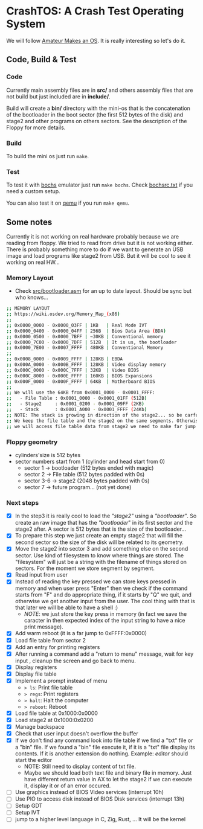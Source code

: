 # CrashTOS: A Crash Test Operating System

We will follow [Amateur Makes an OS](https://www.youtube.com/playlist?list=PLT7NbkyNWaqajsw8Xh7SP9KJwjfpP8TNX). It is really interesting so let's do it.

## Code, Build & Test

### Code
Currently main assembly files are in **src/** and others assembly files that are
not build but just included are in **include/**.

Build will create a **bin/** directory with the mini-os that is the concatenation
of the bootloader in the boot sector (the first 512 bytes of the disk) and
stage2 and other programs on others sectors. See the description of the Floppy
for more details.

### Build
To build the mini os just run `make`.

### Test
To test it with [bochs](https://bochs.sourceforge.io/) emulator just run
`make bochs`. Check [bochsrc.txt](https://github.com/gthvn1/crashtos/blob/master/bochsrc.txt)
if you need a custom setup.

You can also test it on [qemu](https://www.qemu.org/) if you run `make qemu`.

## Some notes

Currently it is not working on real hardware probably because we are reading
from floppy. We tried to read from drive but it is not working either. There
is probably something more to do if we want to generate an USB image and load
programs like stage2 from USB. But it will be cool to see it working on real
HW...

### Memory Layout

- Check [src/bootloader.asm](https://github.com/gthvn1/crashtos/blob/master/src/bootloader.asm)
for an up to date layout. Should be sync but who knows...
```sh
;; MEMORY LAYOUT
;; https://wiki.osdev.org/Memory_Map_(x86)
;;
;; 0x0000_0000 - 0x0000_03FF | 1KB   | Real Mode IVT
;; 0x0000_0400 - 0x0000_04FF | 256B  | Bios Data Area (BDA)
;; 0x0000_0500 - 0x0000_7BFF | ~30KB | Conventional memory
;; 0x0000_7C00 - 0x0000_7DFF | 512B  | It is us, the bootloader
;; 0x0000_7E00 - 0x0007_FFFF | 480KB | Conventional Memory
;;
;; 0x0008_0000 - 0x0009_FFFF | 128KB | EBDA
;; 0x000A_0000 - 0x000B_FFFF | 128KB | Video display memory
;; 0x000C_0000 - 0x000C_7FFF | 32KB  | Video BIOS
;; 0x000C_8000 - 0x000E_FFFF | 160KB | BIOS Expansions
;; 0x000F_0000 - 0x000F_FFFF | 64KB  | Motherboard BIOS
;;
;; We will use the 64KB from 0x0001_0000 - 0x0001_FFFF:
;;   - File Table : 0x0001_0000 - 0x0001_01FF (512B)
;;   - Stage2     : 0x0001_0200 - 0x0001_09FF (2KB)
;;   - Stack      : 0x0001_A000 - 0x0001_FFFF (24Kb)
;; NOTE: The stack is growing in direction of the stage2... so be carfull :-)
;; We keep the file table and the stage2 on the same segments. Otherwise when
;; we will access file table data from stage2 we need to make far jump.
```
### Floppy geometry

- cylinders'size is 512 bytes
- sector numbers start from 1 (cylinder and head start from 0)
  - sector 1   -> bootloader (512 bytes ended with magic)
  - sector 2   -> File table (512 bytes padded with 0s)
  - sector 3-6 -> stage2 (2048 bytes padded with 0s)
  - sector 7   -> future program... (not yet done)

### Next steps

- [x] In the step3 it is really cool to load the *"stage2"* using a *"bootloader"*.
  So create an raw image that has the *"bootloader*" in its first sector and the stage2
  after. A sector is 512 bytes that is the size of the bootloader...
- [x] To prepare this step we just create an empty stage2 that will fill the second sector
  so the size of the disk will be related to its geometry.
- [x] Move the stage2 into sector 3 and add something else on the second sector. Use kind
  of filesystem to know where things are stored. The "filesystem" will just be a string with
  the filename of things stored on sectors. For the moment we store segment by segment.
- [x] Read input from user
- [x] Instead of reading the key pressed we can store keys pressed in memory and when
  user press "Enter" then we check if the command starts from "F" and do appropriate
  thing, if it starts by "Q" we quit, and otherwise we get another input from the user.
  The cool thing with that is that later we will be able to have a shell :)
  - *NOTE*: we just store the key press in memory (in fact we save the caracter in then
    expected index of the input string to have a nice print message).
- [x] Add warm reboot (it is a far jump to 0xFFFF:0x0000)
- [x] Load file table from sector 2
- [x] Add an entry for printing registers
- [x] After running a command add a "return to menu" message, wait for key input
  , cleanup the screen and go back to menu.
- [x] Display registers
- [x] Display file table
- [x] Implement a prompt instead of menu
  - `> ls`: Print file table
  - `> regs`: Print registers
  - `> halt`: Halt the computer
  - `> reboot`: Reboot
- [x] Load file table at 0x1000:0x0000
- [x] Load stage2 at 0x1000:0x0200
- [x] Manage backspace
- [x] Check that user input doesn't overflow the buffer
- [x] If we don't find any command look into file table if we find a "txt" file
      or a "bin" file. If we found a "bin" file execute it, if it is a "txt" file
      display its contents. If it is another extension do nothing.
      Example: *editor* should start the editor
  - NOTE: Still need to display content of txt file.
  - Maybe we should load both text file and binary file in memory. Just have
    different return value in AX to let the stage2 if we can execute it, display
    it or of an error occured.
- [ ] Use graphics instead of BIOS Video services (interrupt 10h)
- [ ] Use PIO to access disk instead of BIOS Disk services (interrupt 13h)
- [ ] Setup GDT
- [ ] Setup IVT
- [ ] jump to a higher level language in C, Zig, Rust, ... It will be the kernel
